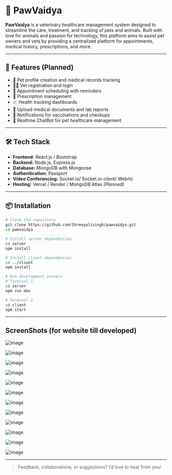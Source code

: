 # 🐾 PawVaidya

**PawVaidya** is a veterinary healthcare management system designed to streamline the care, treatment, and tracking of pets and animals. Built with love for animals and passion for technology, this platform aims to assist pet owners and vets by providing a centralized platform for appointments, medical history, prescriptions, and more.


---

## 📌 Features (Planned)

- 🐶 Pet profile creation and medical records tracking  
- 👨‍⚕️ Vet registration and login  
- 📅 Appointment scheduling with reminders  
- 💊 Prescription management  
- 📈 Health tracking dashboards  
- 📂 Upload medical documents and lab reports  
- 🔔 Notifications for vaccinations and checkups
- 📧 Realtime ChatBot for pet healthcare management

---

## 🛠️ Tech Stack

- **Frontend:** React.js / Bootstrap  
- **Backend:** Node.js, Express.js  
- **Database:** MongoDB with Mongoose  
- **Authentication:** Passport
- **Video Conferencing:** Socket.io/ Socket.io-client/ Webrtc
- **Hosting:** Vercel / Render / MongoDB Atlas *(Planned)*

---

## 📦 Installation

```bash
# Clone the repository
git clone https://github.com/Shreeyalisingh/pawvaidya.git
cd pawvaidya

# Install server dependencies
cd server
npm install

# Install client dependencies
cd ../client
npm install

# Run development servers
# Terminal 1
cd server
npm run dev

# Terminal 2
cd client
npm start
```

---

## ScreenShots (for website till developed)

![image](https://github.com/user-attachments/assets/be1a86c5-ef5f-4396-858a-9fef2696c3d6)

![image](https://github.com/user-attachments/assets/0eee123c-643f-4ede-9112-b7373ddbd9d2)


![image](https://github.com/user-attachments/assets/231a6986-9f66-468b-864b-fed6c99c81eb)

![image](https://github.com/user-attachments/assets/59065a9c-1cb0-41ff-9ded-5f2ee324ccbb)

![image](https://github.com/user-attachments/assets/914859b9-8334-4821-9f29-d29c5641302c)

![image](https://github.com/user-attachments/assets/86226ac3-0c2c-4369-899e-feea4d7cf1f3)

![image](https://github.com/user-attachments/assets/76d5ec2e-2555-46ed-b267-b516654b8e67)

![image](https://github.com/user-attachments/assets/ea2cd8dd-2e2d-4e98-886f-e2c844805d16)

![image](https://github.com/user-attachments/assets/3046fbbf-afce-4ad9-bad2-326d7cf3999d)

![image](https://github.com/user-attachments/assets/c983fc1c-1be2-4780-b35d-d7058b7dbf29)


![image](https://github.com/user-attachments/assets/d5de2d88-839c-4501-afe1-78bfbdef351a)

![image](https://github.com/user-attachments/assets/bb790ef9-4efd-4b4c-a808-3bb90fc4e6e6)


---






> Feedback, collaborations, or suggestions? I’d love to hear from you!
